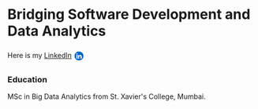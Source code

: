# Bridging Software Development and Data Analytics

Here is my [LinkedIn](https://www.linkedin.com/in/karthikchauhan)<a href="https://www.linkedin.com/in/karthikchauhan"><img src="assets/img/lnkin.png" width="30px" style="vertical-align: middle;"></a>

### Education
MSc in Big Data Analytics from St. Xavier's College, Mumbai.
